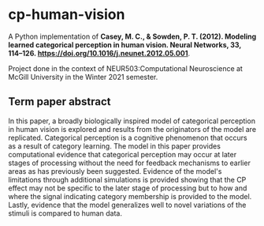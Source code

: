 # cp-human-vision
A Python implementation of **Casey, M. C., & Sowden, P. T. (2012). Modeling learned categorical perception in human vision. Neural Networks, 33, 114–126. https://doi.org/10.1016/j.neunet.2012.05.001**.

Project done in the context of NEUR503:Computational Neuroscience at McGill University in the Winter 2021 semester.

## Term paper abstract
In this paper, a broadly biologically inspired model of categorical perception in human vision is explored and results from the originators of the model are replicated. Categorical perception is a cognitive phenomenon that occurs as a result of category learning. The model in this paper provides computational evidence that categorical perception may occur at later stages of processing without the need for feedback mechanisms to earlier areas as has previously been suggested. Evidence of the model's limitations through additional simulations is provided showing that the CP effect may not be specific to the later stage of processing but to how and where the signal indicating category membership is provided to the model. Lastly, evidence that the model generalizes well to novel variations of the stimuli is compared to human data.
